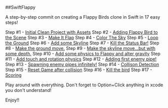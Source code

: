 ##SwiftFlappy

A step-by-step commit on creating a Flappy Birds clone in Swift in 17 easy steps!


Step #1 - [Initial Clean Project with Assets](https://github.com/ReyHaynes/SwiftFlappy/commit/499262a)
Step #2 - [Adding Flappy Bird to the Scene](https://github.com/ReyHaynes/SwiftFlappy/commit/dd891c0)
Step #3 - [Make It Flap](https://github.com/ReyHaynes/SwiftFlappy/commit/10442ee)
Step #4 - [Color The Sky](https://github.com/ReyHaynes/SwiftFlappy/commit/f69c87d)
Step #5 - [Loop the Ground](https://github.com/ReyHaynes/SwiftFlappy/commit/646622f)
Step #6 - [Add some Skyline](https://github.com/ReyHaynes/SwiftFlappy/commit/598b5aa)
Step #7 - [Kill the Status Bar!](https://github.com/ReyHaynes/SwiftFlappy/commit/acd8816)
Step #8 - [Make the ground move.](https://github.com/ReyHaynes/SwiftFlappy/commit/20017a4)
Step #9 - [Make the skyline move...but with some depth.](https://github.com/ReyHaynes/SwiftFlappy/commit/f17908b)
Step #10 - [Add some physics to Flappy and alter gravity](https://github.com/ReyHaynes/SwiftFlappy/commit/6a6d0dc)
Step #11 - [Add touch and rotation physics](https://github.com/ReyHaynes/SwiftFlappy/commit/3f7ca68)
Step #12 - [Adding first enemy pipe!](https://github.com/ReyHaynes/SwiftFlappy/commit/a8142b7)
Step #13 - [Spawning enemy pipes infinitely!](https://github.com/ReyHaynes/SwiftFlappy/commit/a629b3a)
Step #14 - [Collison Detection](https://github.com/ReyHaynes/SwiftFlappy/commit/bed00e4)
Step #15 - [Reset Game after collision](https://github.com/ReyHaynes/SwiftFlappy/commit/dab06ed)
Step #16 - [Kill the bird](https://github.com/ReyHaynes/SwiftFlappy/commit/0d30e6b)
Step #17 - [Scoring](https://github.com/ReyHaynes/SwiftFlappy/commit/d27638a)



Play around with everything. Don't forget to Option+Click anything in xcode you don't understand!

Enjoy!!